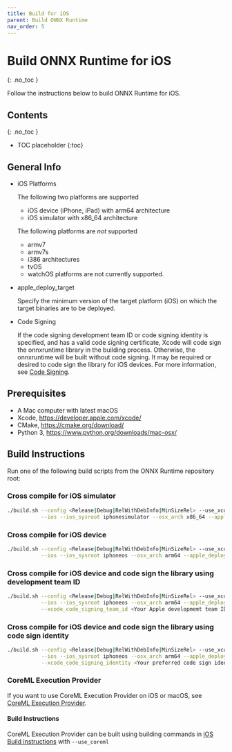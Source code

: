 ```yaml
---
title: Build for iOS
parent: Build ONNX Runtime
nav_order: 5
---
```


# Build ONNX Runtime for iOS
{: .no_toc }

Follow the instructions below to build ONNX Runtime for iOS. 


## Contents
{: .no_toc }

* TOC placeholder
{:toc}

## General Info

* iOS Platforms

  The following two platforms are supported
  * iOS device (iPhone, iPad) with arm64 architecture
  * iOS simulator with x86_64 architecture

  The following platforms are *not* supported
  * armv7
  * armv7s
  * i386 architectures
  * tvOS
  * watchOS platforms are not currently supported.

* apple_deploy_target

  Specify the minimum version of the target platform (iOS) on which the target binaries are to be deployed.

* Code Signing

  If the code signing development team ID or code signing identity is specified, and has a valid code signing certificate, Xcode will code sign the onnxruntime library in the building process. Otherwise, the onnxruntime will be built without code signing. It may be required or desired to code sign the library for iOS devices. For more information, see [Code Signing](https://developer.apple.com/support/code-signing/).


## Prerequisites

* A Mac computer with latest macOS
* Xcode, https://developer.apple.com/xcode/
* CMake, https://cmake.org/download/
* Python 3, https://www.python.org/downloads/mac-osx/

## Build Instructions

Run one of the following build scripts from the ONNX Runtime repository root:

### Cross compile for iOS simulator

```bash
./build.sh --config <Release|Debug|RelWithDebInfo|MinSizeRel> --use_xcode \
           --ios --ios_sysroot iphonesimulator --osx_arch x86_64 --apple_deploy_target <minimal iOS version>
```

### Cross compile for iOS device

```bash
./build.sh --config <Release|Debug|RelWithDebInfo|MinSizeRel> --use_xcode \
           --ios --ios_sysroot iphoneos --osx_arch arm64 --apple_deploy_target <minimal iOS version>
```

### Cross compile for iOS device and code sign the library using development team ID

```bash
./build.sh --config <Release|Debug|RelWithDebInfo|MinSizeRel> --use_xcode \
           --ios --ios_sysroot iphoneos --osx_arch arm64 --apple_deploy_target <minimal iOS version> \
           --xcode_code_signing_team_id <Your Apple developmemt team ID>
```

### Cross compile for iOS device and code sign the library using code sign identity

```bash
./build.sh --config <Release|Debug|RelWithDebInfo|MinSizeRel> --use_xcode \
           --ios --ios_sysroot iphoneos --osx_arch arm64 --apple_deploy_target <minimal iOS version> \
           --xcode_code_signing_identity <Your preferred code sign identity>
```

### CoreML Execution Provider

If you want to use CoreML Execution Provider on iOS or macOS, see [CoreML Execution Provider](../execution-providers/CoreML-ExecutionProvider).

#### Build Instructions

CoreML Execution Provider can be built using building commands in [iOS Build instructions](#build-instructions-1) with `--use_coreml`